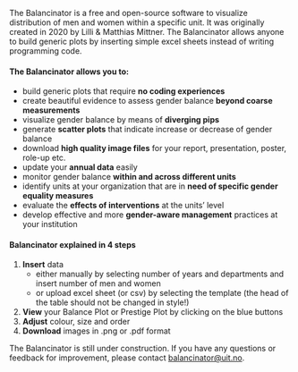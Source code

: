 The Balancinator is a free and open-source software to visualize distribution of men and women within a specific unit. It was originally created in 2020 by Lilli & Matthias Mittner. The Balancinator allows anyone to build generic plots by inserting simple excel sheets instead of writing programming code. 

<h4>The Balancinator allows you to:</h4> 

- build generic plots that require **no coding experiences**
- create beautiful evidence to assess gender balance **beyond coarse measurements**
- visualize gender balance by means of **diverging pips**
- generate **scatter plots** that indicate increase or decrease of gender balance
- download **high quality image files** for your report, presentation, poster, role-up etc.
- update your **annual data** easily
- monitor gender balance **within and across different units**
- identify units at your organization that are in **need of specific gender equality measures**
- evaluate the **effects of interventions** at the units’ level
- develop effective and more **gender-aware management** practices at your institution

<h4>Balancinator explained in 4 steps</h4>	

1. **Insert** data
    - either manually by selecting number of years and departments and insert number of men and women
    - or upload excel sheet (or csv) by selecting the template (the head of the table should not be changed in style!)
2. **View** your Balance Plot or Prestige Plot by clicking on the blue buttons
3. **Adjust** colour, size and order
4. **Download** images in .png or .pdf format

The Balancinator is still under construction. If you have any questions or feedback for improvement, please contact balancinator@uit.no.

